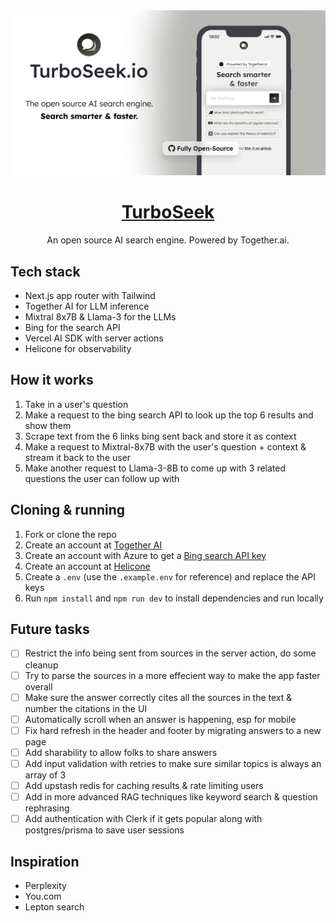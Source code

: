 <a href="https://www.turboseek.io">
  <img alt="Turbo Seek" src="./public/og-image.png">
  <h1 align="center">TurboSeek</h1>
</a>

<p align="center">
  An open source AI search engine. Powered by Together.ai.
</p>

## Tech stack

- Next.js app router with Tailwind
- Together AI for LLM inference
- Mixtral 8x7B & Llama-3 for the LLMs
- Bing for the search API
- Vercel AI SDK with server actions
- Helicone for observability

## How it works

1. Take in a user's question
2. Make a request to the bing search API to look up the top 6 results and show them
3. Scrape text from the 6 links bing sent back and store it as context
4. Make a request to Mixtral-8x7B with the user's question + context & stream it back to the user
5. Make another request to Llama-3-8B to come up with 3 related questions the user can follow up with

## Cloning & running

1. Fork or clone the repo
2. Create an account at [Together AI](https://dub.sh/together-ai)
3. Create an account with Azure to get a [Bing search API key](https://www.microsoft.com/en-us/bing/apis/bing-web-search-api)
4. Create an account at [Helicone](https://www.helicone.ai/)
5. Create a `.env` (use the `.example.env` for reference) and replace the API keys
6. Run `npm install` and `npm run dev` to install dependencies and run locally

## Future tasks

- [ ] Restrict the info being sent from sources in the server action, do some cleanup
- [ ] Try to parse the sources in a more effecient way to make the app faster overall
- [ ] Make sure the answer correctly cites all the sources in the text & number the citations in the UI
- [ ] Automatically scroll when an answer is happening, esp for mobile
- [ ] Fix hard refresh in the header and footer by migrating answers to a new page
- [ ] Add sharability to allow folks to share answers
- [ ] Add input validation with retries to make sure similar topics is always an array of 3
- [ ] Add upstash redis for caching results & rate limiting users
- [ ] Add in more advanced RAG techniques like keyword search & question rephrasing
- [ ] Add authentication with Clerk if it gets popular along with postgres/prisma to save user sessions

## Inspiration

- Perplexity
- You.com
- Lepton search
